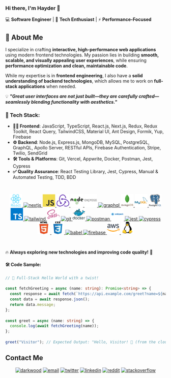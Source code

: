 ### Hi there, I'm Hayder 👋

💻 **Software Engineer** | 🚀 **Tech Enthusiast** | ⚡ **Performance-Focused**

## 🚀 About Me  
I specialize in crafting **interactive, high-performance web applications** using modern frontend technologies. My passion lies in building **smooth, scalable, and visually appealing user experiences**, while ensuring **performance optimization and clean, maintainable code**.  

While my expertise is in **frontend engineering**, I also have a **solid understanding of backend technologies**, which allows me to work on **full-stack applications** when needed.  

💡 **_"Great user interfaces are not just built—they are carefully crafted—seamlessly blending functionality with aesthetics."_**  

### 🚀 Tech Stack:

- **🧑‍💻 Frontend**: JavaScript, TypeScript, React.js, Next.js, Redux, Redux Toolkit, React Query, TailwindCSS, Material UI, Ant Design, Formik, Yup, Firebase  
- **⚙️ Backend**: Node.js, Express.js, MongoDB, MySQL, PostgreSQL, GraphQL, Apollo Server, RESTful APIs, Firebase Authentication, Stripe, Twilio, SendGrid  
- **🛠️ Tools & Platforms**: Git, Vercel, Appwrite, Docker, Postman, Jest, Cypress  
- **✅ Quality Assurance**: React Testing Library, Jest, Cypress, Manual & Automated Testing, TDD, BDD  


&nbsp;
&nbsp;

<p align="center">
    <!-- Core Tech Stack -->
    <a href="https://reactjs.org/" target="_blank" rel="noreferrer">
        <img src="https://raw.githubusercontent.com/devicons/devicon/master/icons/react/react-original-wordmark.svg" alt="react" width="40" height="40" />
    </a>
    <a href="https://nextjs.org/" target="_blank" rel="noreferrer">
        <img src="https://cdn.worldvectorlogo.com/logos/nextjs-2.svg" alt="nextjs" width="40" height="40" />
    </a>
    <a href="https://developer.mozilla.org/en-US/docs/Web/JavaScript" target="_blank" rel="noreferrer">
        <img src="https://raw.githubusercontent.com/devicons/devicon/master/icons/javascript/javascript-original.svg" alt="javascript" width="40" height="40" />
    </a>
    <a href="https://redux.js.org" target="_blank" rel="noreferrer">
        <img src="https://raw.githubusercontent.com/devicons/devicon/master/icons/redux/redux-original.svg" alt="redux" width="40" height="40" />
    </a>
    <a href="https://nodejs.org" target="_blank" rel="noreferrer">
        <img src="https://raw.githubusercontent.com/devicons/devicon/master/icons/nodejs/nodejs-original-wordmark.svg" alt="nodejs" width="40" height="40" />
    </a>
    <a href="https://expressjs.com" target="_blank" rel="noreferrer">
        <img src="https://raw.githubusercontent.com/devicons/devicon/master/icons/express/express-original-wordmark.svg" alt="express" width="40" height="40" />
    </a>
    <a href="https://graphql.org" target="_blank" rel="noreferrer">
        <img src="https://www.vectorlogo.zone/logos/graphql/graphql-icon.svg" alt="graphql" width="40" height="40" />
    </a>
    <a href="https://www.mongodb.com/" target="_blank" rel="noreferrer">
        <img src="https://raw.githubusercontent.com/devicons/devicon/master/icons/mongodb/mongodb-original-wordmark.svg" alt="mongodb" width="40" height="40" />
    </a>
    <a href="https://www.mysql.com/" target="_blank" rel="noreferrer">
        <img src="https://raw.githubusercontent.com/devicons/devicon/master/icons/mysql/mysql-original-wordmark.svg" alt="mysql" width="40" height="40" />
    </a>
    <a href="https://www.postgresql.org" target="_blank" rel="noreferrer">
        <img src="https://raw.githubusercontent.com/devicons/devicon/master/icons/postgresql/postgresql-original-wordmark.svg" alt="postgresql" width="40" height="40" />
    </a>

  <a href="https://typescriptlang.org" target="_blank" rel="noreferrer">
        <img src="https://raw.githubusercontent.com/devicons/devicon/master/icons/typescript/typescript-original.svg" alt="typescript" width="40" height="40" />
    </a>
    <a href="https://tailwindcss.com/" target="_blank" rel="noreferrer">
        <img src="https://www.vectorlogo.zone/logos/tailwindcss/tailwindcss-icon.svg" alt="tailwind" width="40" height="40" />
    </a>
    <a href="https://sass-lang.com" target="_blank" rel="noreferrer">
        <img src="https://raw.githubusercontent.com/devicons/devicon/master/icons/sass/sass-original.svg" alt="sass" width="40" height="40" />
    </a>
    <a href="https://git-scm.com/" target="_blank" rel="noreferrer">
        <img src="https://www.vectorlogo.zone/logos/git-scm/git-scm-icon.svg" alt="git" width="40" height="40" />
    </a>
    <a href="https://docker.com" target="_blank" rel="noreferrer">
        <img src="https://raw.githubusercontent.com/devicons/devicon/master/icons/docker/docker-original-wordmark.svg" alt="docker" width="40" height="40" />
    </a>
    <a href="https://www.postman.com" target="_blank" rel="noreferrer">
        <img src="https://www.vectorlogo.zone/logos/getpostman/getpostman-icon.svg" alt="postman" width="40" height="40" />
    </a>
    <a href="https://webpack.js.org" target="_blank" rel="noreferrer">
        <img src="https://raw.githubusercontent.com/devicons/devicon/d00d0969292a6569d45b06d3f350f463a0107b0d/icons/webpack/webpack-original-wordmark.svg" alt="webpack" width="40" height="40" />
    </a>
    <a href="https://jestjs.io" target="_blank" rel="noreferrer">
        <img src="https://www.vectorlogo.zone/logos/jestjsio/jestjsio-icon.svg" alt="jest" width="40" height="40" />
    </a>
    <a href="https://cypress.io" target="_blank" rel="noreferrer">
        <img src="https://raw.githubusercontent.com/simple-icons/simple-icons/6e46ec1fc23b60c8fd0d2f2ff46db82e16dbd75f/icons/cypress.svg" alt="cypress" width="40" height="40" />
    </a>
    <a href="https://www.w3.org/html/" target="_blank" rel="noreferrer">
        <img src="https://raw.githubusercontent.com/devicons/devicon/master/icons/html5/html5-original-wordmark.svg" alt="html5" width="40" height="40" />
    </a>
    <a href="https://www.w3schools.com/css/" target="_blank" rel="noreferrer">
        <img src="https://raw.githubusercontent.com/devicons/devicon/master/icons/css3/css3-original-wordmark.svg" alt="css3" width="40" height="40" />
    </a>
    <a href="https://babeljs.io/" target="_blank" rel="noreferrer">
        <img src="https://www.vectorlogo.zone/logos/babeljs/babeljs-icon.svg" alt="babel" width="40" height="40" />
    </a>
    <a href="https://firebase.google.com/" target="_blank" rel="noreferrer">
        <img src="https://www.vectorlogo.zone/logos/firebase/firebase-icon.svg" alt="firebase" width="40" height="40" />
    </a>
    <a href="https://aws.amazon.com" target="_blank" rel="noreferrer">
        <img src="https://raw.githubusercontent.com/devicons/devicon/master/icons/amazonwebservices/amazonwebservices-original-wordmark.svg" alt="aws" width="40" height="40" />
    </a>
    <a href="https://www.linux.org/" target="_blank" rel="noreferrer">
        <img src="https://raw.githubusercontent.com/devicons/devicon/master/icons/linux/linux-original.svg" alt="linux" width="40" height="40" />
    </a>
</p>

&nbsp;
&nbsp;

🔥 **Always exploring new technologies and improving code quality!** 🚀  


#### 🛠️ Code Sample:
```typescript
// 🚀 Full-Stack Hello World with a twist!

const fetchGreeting = async (name: string): Promise<string> => {
  const response = await fetch(`https://api.example.com/greet?name=${name}`);
  const data = await response.json();
  return data.message;
};

const greet = async (name: string) => {
  console.log(await fetchGreeting(name));
};

greet("Visitor"); // Expected Output: "Hello, Visitor! 👋 (from the cloud ☁️)"

```

## Contact Me
   <p align="center">
        <a href="https://hayderaly.vercel.app"><img src="https://img.icons8.com/fluent/64/000000/domain.png"
                alt="darkwood" /></a>
        <a href="mailto:007harryjutt@gmail.com"><img src="https://img.icons8.com/color/64/000000/gmail.png"
                alt="email" /></a>
        <a href="https://twitter.com/@haederalee"><img src="https://img.icons8.com/color/64/000000/twitter-squared.png"
                alt="twitter" /></a>
        <a href="https://linkedin.com/in/hayderaly"><img src="https://img.icons8.com/color/64/000000/linkedin.png"
                alt="linkedin" /></a>
        <a href="https://www.reddit.com/user/Internal-Source5388/"><img
                src="https://img.icons8.com/color/64/000000/reddit.png" alt="reddit" /></a>
        <a href="https://stackoverflow.com"><img src="https://img.icons8.com/color/64/000000/stackoverflow.png"
                alt="stackoverflow" /></a>
    </p>
